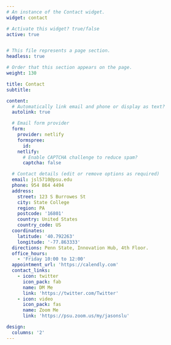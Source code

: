 ```yaml
---
# An instance of the Contact widget.
widget: contact

# Activate this widget? true/false
active: true


# This file represents a page section.
headless: true

# Order that this section appears on the page.
weight: 130

title: Contact
subtitle:

content:
  # Automatically link email and phone or display as text?
  autolink: true

  # Email form provider
  form:
    provider: netlify
    formspree:
      id:
    netlify:
      # Enable CAPTCHA challenge to reduce spam?
      captcha: false

  # Contact details (edit or remove options as required)
  email: jsl5710@psu.edu
  phone: 954 864 4494
  address:
    street: 123 S Burrowes St
    city: State College
    region: PA
    postcode: '16801'
    country: United States
    country_code: US
  coordinates:
    latitude: '40.792263'
    longitude: '-77.863333'
  directions: Penn State, Innovation Hub, 4th Floor.
  office_hours:
    - 'Friday 10:00 to 12:00'
  appointment_url: 'https://calendly.com'
  contact_links:
    - icon: twitter
      icon_pack: fab
      name: DM Me
      link: 'https://twitter.com/Twitter'
    - icon: video
      icon_pack: fas
      name: Zoom Me
      link: 'https://psu.zoom.us/my/jasonslu'

design:
  columns: '2'
---
```

